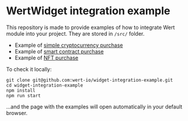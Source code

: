 # WertWidget integration example

This repository is made to provide examples of how to integrate Wert module into your project. They are stored in `/src/` folder.

* Example of [simple cryptocurrency purchase](https://github.com/wert-io/widget-integration-example/blob/master/src/buy-crypto.js)
* Example of [smart contract purchase](https://github.com/wert-io/widget-integration-example/blob/master/src/buy-smart-contract.js)
* Example of [NFT purchase](https://github.com/wert-io/widget-integration-example/blob/master/src/buy-nft.js)

To check it locally:

```
git clone git@github.com:wert-io/widget-integration-example.git
cd widget-integration-example
npm install
npm run start
```

...and the page with the examples will open automatically in your default browser.
